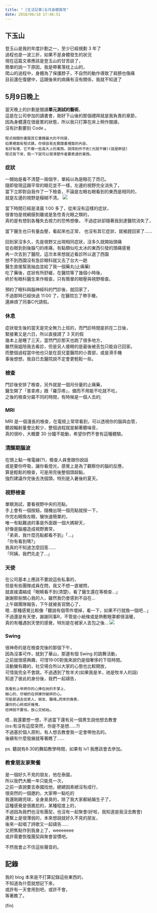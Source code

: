 ```yaml
---
title: " [生活記事]五月身體異常"
date: 2018/06/10 17:46:51
---
```


## 下玉山
登玉山是我的年度計劃之一，至少已經規劃 3 年了  
過程也是一波三折，如果不是身體發生的狀況  
現在這篇文章應該是登玉山的甘苦談了，  
簡單的說一下原因，我是帶著落枕上山的，  
爬山的過程中，身體為了保護脖子，不自然的動作導致了肩膀也傷痛  
目前還在復健中，這跟後來的病痛有沒有關係，我就不知道了

## 5月9日晚上
當天晚上的計劃是閱讀**單元測試的藝術**，  
這是在公司參加的讀書會，剛好下山後的那個禮拜就是我負責的章節，  
因為身體還在很疲累的狀態，所以我只打算在床上稍作閱讀，  
沒有計劃要刻 Code 。

```
程式相關的書跟其它書籍最大的不同是，
如果裡面有程式碼，你很容易去實踐書裡面的內容，
有好有壞，它不像一些高大上的東西，說得到作不到(光說不練)(就是幹話)  
程式寫下來，跑一下就可以很清楚作者要表達的東西。
```

### 症狀
一開始是看不清楚一兩個字，單純以為是眼花了而已。  
隨即發現這跟平常的眼花並不一樣，左邊的視野完全消失了，  
當下立即對自我作了一下檢查，不論是左眼右眼看到的東西是相同的，  
就是左邊的視野是糢糊不清。
![](https://i.imgur.com/czkqPZE.jpg)

當下時間已經是凌晨 1:00 多了，從來沒有這樣的症狀，  
很害怕是視網膜剝離或是急性青光眼之類的，  
真的是有想到各種失去視力的恐怖想像，
不過症狀卻隨著我到達醫院消失了，

當下醫生也只有量血壓，看起來也正常，
也沒有其它症狀，就被趕回家了……

回到家沒多久，先是視野又出現相同症狀，沒多久就開始頭痛  
從右眼到到後腦勺的疼痛，有點類似吃太冰的東西引發的頭痛感覺  
再一次去到了醫院，這次本來想就近看診所以選了西園  
想不到西園沒有急診眼科就又去了台大一趟  
醫生直接幫我抽血並給了我一個藥丸(止痛藥)  
吃了藥後，症狀有所舒緩，在醫院等了幾個小時後，  
終於有眼科醫生來作檢查，只有簡單的眼壓與視野檢查。  

預約了眼科與腦神經科的門診後，就回家了，  
不過那時已經快過 11:00 了，在醫院忘了帶手機，  
還麻煩了同事C代請假。 

### 休息
症狀發生後的當天是完全無力上班的，而門診時間是抓在二日後，  
緊接著又是六日，所以直接請了 3 天的假  
幾本上是睡了三天，當然門診那天也跑了很多地方，  
雖然我姐陪我去看診，但是另人傻眼的是最後被丟包只能自已回家。  
而整個過程當中他也只是在逛兒童醫院的小賣部，或是滑手機  
事後想想，我自已去醫院說不定會更輕鬆一些。  

### 檢查
門診後安排了檢查，另外就是一個月份量的止痛藥，  
醫生開了「普拿疼」跟「羅莎疼」，備而不用能不吃就不吃，  
之後的檢查分屬不同的時間，有時候是一個人去的;  

### MRI
MRI 是一個漫長的檢查，在電視上常常看到，可以透視你的腦與血管，  
聽說輻射量會比較少，整個過程就是躺著聽噪音，  
真的很吵，大概要 30 分鐘不能動，希望你們不會有這種體驗。  

### 清醒期腦波
在頭上黏一堆電線(?)，檢查人員會跟你說話  
或是要你呼吸，讓你看燈光，感覺上是為了觀察你的腦的反應，  
算是輕鬆的檢查，可是用完後整個頭超黏，  
強烈建議作完後去洗個頭，特別是入暑後的夏天。  

### 視野檢查
單眼測試，要看視野中央的亮點，  
手上會有一個按鈕，隨機出現一個亮點就按一下，  
作完右眼換左眼，蠻快速簡單的，  
唯一有點難過的事是外面跟一個大媽聊天，  
好像是腦瘤造成視野異常，  
「弟弟，我什麼亮點都看不到」「…」  
「你有看到嗎?」  
我真的不知道怎麼回答……  
「阿姨，我們先走了…」  

### 天使
在公司基本上應該不要說這些私事的，  
但是有些團隊成員在問，我又不想一直被問，  
就直接濃縮成「眼睛看不到(清楚)，看了醫生還在等檢查…」  
謝謝那些關心我的人，雖然我仍會感到不自在…  
上午跟團隊報告，下午就被長官關心了，  
嗯…那種感覺比較像「聽說有個零件壞掉，看一下，如果不行就換一個吧…」  
不過還是有天使，謝謝同事R，不管是小紙條或是熱敷眼罩都很溫暖，  
真的有種遇到天使的感覺，特別是在被家人丟包之後…
![](https://i.imgur.com/MLNSfQS.jpg)

### Swing
很神奇的是在檢查完後的那個下午，  
因為沒事可作，就到了華山，那邊有個 Swing 的跳舞活動，  
之前就很感興趣，可惜19:00對我來說仍是個奢侈的下班時間。  
活動蠻有趣的，社交場合所以大家的心態也比較開放，  
可惜我完全不會跳，不過遇到了牧羊犬(如果我是羊，祂是牧羊人的話)  
知道了彼此的身份後，我們一起禱告，  

```
我看到上帝將你的心捧在祂的手掌上，  
細心的、仔細的在拼揍你破碎的心。  
可能是過去從家人、朋友、職場…而來的傷害，  
讓你的心碎成好幾塊，  
但神說不要怕，放心交給祂…
```
唔…我還要想一想，不過當下還有另一個男生說他想去教會  
(os:有沒有這麼突然，你是不是想……?)  
不過基於個人原則，有人想去教會我一定會帶他去的。  
後續有什麼發展就等著瞧了……  

ps. 聽說有8:30的舞蹈教學時間，如果有 lv1 我應該會去參加。

### 教會朋友家聚餐
是一個好久不見的朋友，他在泰國，  
所以我們大概一年只能見一次，  
之前一直說要去泰國找他，總總因素總沒有成行，  
很突然的一個邀約，大家帶一點吃的  
我還剛踢完球，全身臭臭的，除了我大家都結婚生子了，  
這種感覺是很尷尬的，某種程度上的，  
不過因為我們也沒有團契，也沒有一起聚會(好啦，我知道是我沒去教會)  
連繫上是很薄弱的，本來想說就好久不見的朋友，  
後來一起唱了詩歌又一起禱告……  
又把焦點作到我身上了，weeeeeee  
或許需要恢復團契與聚會習慣吧。

不然我會止不住這些聲音的。

## 記錄

我的 blog 本來是不打算記錄這些東西的，  
不知道為什麼就想記下來，  
或許有一天會用到吧，或許不會，  
等著瞧了。

(fin)